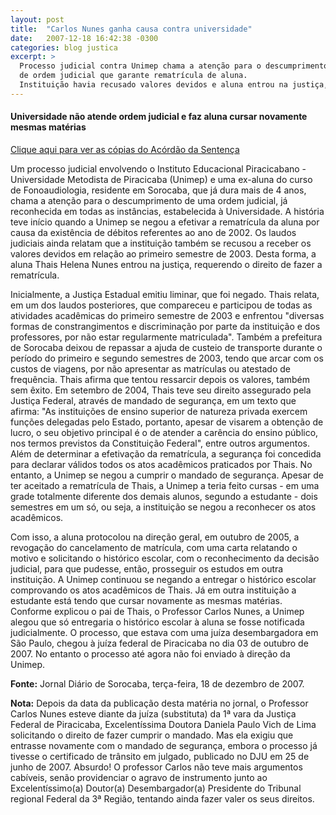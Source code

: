 ```yaml
---
layout: post
title:  "Carlos Nunes ganha causa contra universidade"
date:   2007-12-18 16:42:38 -0300
categories: blog justica
excerpt: >
  Processo judicial contra Unimep chama a atenção para o descumprimento
  de ordem judicial que garante rematrícula de aluna.
  Instituição havia recusado valores devidos e aluna entrou na justiça, requerendo o direito de fazer a rematrícula.
---
```


#### Universidade não atende ordem judicial e faz aluna cursar novamente mesmas matérias

[Clique aqui para ver as cópias do Acórdão da Sentença](http://triunfocursos.com.br/causa_ganha/acordao.pdf)

Um processo judicial envolvendo o Instituto Educacional Piracicabano - Universidade Metodista de Piracicaba (Unimep) e uma ex-aluna do curso de Fonoaudiologia, residente em Sorocaba, que já dura mais de 4 anos, chama a atenção para o descumprimento de uma ordem judicial, já reconhecida em todas as instâncias, estabelecida à Universidade. A história teve início quando a Unimep se negou a efetivar a rematrícula da aluna por causa da existência de débitos referentes ao ano de 2002. Os laudos judiciais ainda relatam que a instituição também se recusou a receber os valores devidos em relação ao primeiro semestre de 2003. Desta forma, a aluna Thais Helena Nunes entrou na justiça, requerendo o direito de fazer a rematrícula.

Inicialmente, a Justiça Estadual emitiu liminar, que foi negado. Thais relata, em um dos laudos posteriores, que compareceu e participou de todas as atividades acadêmicas do primeiro semestre de 2003 e enfrentou "diversas formas de constrangimentos e discriminação por parte da instituição e dos professores, por não estar regularmente matriculada". Também a prefeitura de Sorocaba deixou de repassar a ajuda de custeio de transporte durante o período do primeiro e segundo semestres de 2003, tendo que arcar com os custos de viagens, por não apresentar as matrículas ou atestado de frequência. Thais afirma que tentou ressarcir depois os valores, também sem êxito. Em setembro de 2004, Thais teve seu direito assegurado pela Justiça Federal, através de mandado de segurança, em um texto que afirma: "As instituições de ensino superior de natureza privada exercem funções delegadas pelo Estado, portanto, apesar de visarem a obtenção de lucro, o seu objetivo principal é o de atender a carência do ensino público, nos termos previstos da Constituição Federal", entre outros argumentos. Além de determinar a efetivação da rematrícula, a segurança foi concedida para declarar válidos todos os atos acadêmicos praticados por Thais. No entanto, a Unimep se negou a cumprir o mandado de segurança. Apesar de ter aceitado a rematrícula de Thais, a Unimep a teria feito cursas - em uma grade totalmente diferente dos demais alunos, segundo a estudante - dois semestres em um só, ou seja, a instituição se negou a reconhecer os atos acadêmicos.

Com isso, a aluna protocolou na direção geral, em outubro de 2005, a revogação do cancelamento de matrícula, com uma carta relatando o motivo e solicitando o histórico escolar, com o reconhecimento da decisão judicial, para que pudesse, então, prosseguir os estudos em outra instituição. A Unimep continuou se negando a entregar o histórico escolar comprovando os atos acadêmicos de Thais. Já em outra instituição a estudante está tendo que cursar novamente as mesmas matérias. Conforme explicou o pai de Thais, o Professor Carlos Nunes, a Unimep alegou que só entregaria o histórico escolar à aluna se fosse notificada judicialmente. O processo, que estava com uma juíza desembargadora em São Paulo, chegou à juíza federal de Piracicaba no dia 03 de outubro de 2007. No entanto o processo até agora não foi enviado à direção da Unimep.

__Fonte:__ Jornal Diário de Sorocaba, terça-feira, 18 de dezembro de 2007.

__Nota:__ Depois da data da publicação desta matéria no jornal, o Professor Carlos Nunes esteve diante da juíza (substituta) da 1ª vara da Justiça Federal de Piracicaba, Excelentíssima Doutora Daniela Paulo Vich de Lima solicitando o direito de fazer cumprir o mandado. Mas ela exigiu que entrasse novamente com o mandado de segurança, embora o processo já tivesse o certificado de trânsito em julgado, publicado no DJU em 25 de junho de 2007. Absurdo! O professor Carlos não teve mais argumentos cabíveis, senão providenciar o agravo de instrumento junto ao Excelentíssimo(a) Doutor(a) Desembargador(a) Presidente do Tribunal regional Federal da 3ª Região, tentando ainda fazer valer os seus direitos.